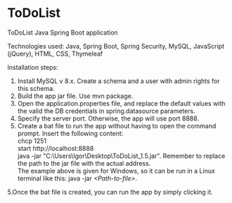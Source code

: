 # ToDoList
ToDoList Java Spring Boot application  

Technologies used: Java, Spring Boot, Spring Security, MySQL, JavaScript (jQuery), HTML, CSS, Thymeleaf  

Installation steps:  

1. Install MySQL v 8.x. Create a schema and a user with admin rights for this schema.
2. Build the app jar file. Use mvn package.  
3. Open the application.properties file, and replace the default values with the valid the DB credentials in spring.datasource parameters.
4. Specify the server port. Otherwise, the app will use port 8888. 
5. Create a bat file to run the app without having to open the command prompt. Insert the following content:  
  chcp 1251  
  start http://localhost:8888  
  java -jar "C:\Users\Igor\Desktop\ToDoList_1.5.jar". Remember to replace the path to the jar file with the actual address.  
The example above is given for Windows, so it can be run in a Linux terminal like this: java -jar *\<Path-to-file\>*.  
  
5.Once the bat file is created, you can run the app by simply clicking it. 
